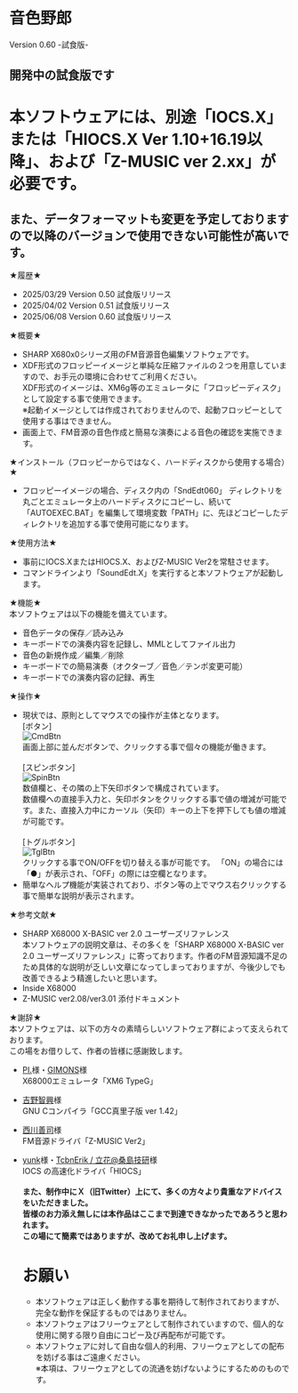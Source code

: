 # 音色野郎
Version 0.60 -試食版-
## 開発中の試食版です

# 本ソフトウェアには、別途「IOCS.X」または「HIOCS.X Ver 1.10+16.19以降」、および「Z-MUSIC ver 2.xx」が必要です。
## また、データフォーマットも変更を予定しておりますので以降のバージョンで使用できない可能性が高いです。

★履歴★
- 2025/03/29 Version 0.50 試食版リリース
- 2025/04/02 Version 0.51 試食版リリース
- 2025/06/08 Version 0.60 試食版リリース

★概要★<br>
- SHARP X680x0シリーズ用のFM音源音色編集ソフトウェアです。<br>
- XDF形式のフロッピーイメージと単純な圧縮ファイルの２つを用意していますので、お手元の環境に合わせてご利用ください。<br>
  XDF形式のイメージは、XM6g等のエミュレータに「フロッピーディスク」として設定する事で使用できます。<br>
  ※起動イメージとしては作成されておりませんので、起動フロッピーとして使用する事はできません。<br>
- 画面上で、FM音源の音色作成と簡易な演奏による音色の確認を実施できます。

★インストール（フロッピーからではなく、ハードディスクから使用する場合）★
 - フロッピーイメージの場合、ディスク内の「SndEdt060」 ディレクトリを丸ごとエミュレータ上のハードディスクにコピーし、続いて「AUTOEXEC.BAT」を編集して環境変数「PATH」に、先ほどコピーしたディレクトリを追加する事で使用可能になります。

★使用方法★
- 事前にIOCS.XまたはHIOCS.X、およびZ-MUSIC Ver2を常駐させます。
- コマンドラインより「SoundEdt.X」を実行すると本ソフトウェアが起動します。

★機能★<br>
本ソフトウェアは以下の機能を備えています。
- 音色データの保存／読み込み
- キーボードでの演奏内容を記録し、MMLとしてファイル出力
- 音色の新規作成／編集／削除
- キーボードでの簡易演奏（オクターブ／音色／テンポ変更可能）
- キーボードでの演奏内容の記録、再生

★操作★
- 現状では、原則としてマウスでの操作が主体となります。<br>
  [ボタン]<br>
  ![CmdBtn](https://github.com/user-attachments/assets/436fdc78-9735-4b1b-bf02-f43f0617b3b9)<br>
  画面上部に並んだボタンで、クリックする事で個々の機能が働きます。<br><br>
  [スピンボタン]<br>
  ![SpinBtn](https://github.com/user-attachments/assets/2ae0bcc2-81bd-4aaa-a78a-71c8f8b20326)<br>
  数値欄と、その隣の上下矢印ボタンで構成されています。<br>
  数値欄への直接手入力と、矢印ボタンをクリックする事で値の増減が可能です。また、直接入力中にカーソル（矢印）キーの上下を押下しても値の増減が可能です。<br><br>
  [トグルボタン]<br>
  ![TglBtn](https://github.com/user-attachments/assets/87007209-0284-48e0-9a02-f7b97160059b)<br>
  クリックする事でON/OFFを切り替える事が可能です。
  「ON」の場合には「●」が表示され、「OFF」の際には空欄となります。
- 簡単なヘルプ機能が実装されており、ボタン等の上でマウス右クリックする事で簡単な説明が表示されます。

★参考文献★<br>
- SHARP X68000 X-BASIC ver 2.0 ユーザーズリファレンス<br>
  本ソフトウェアの説明文章は、その多くを「SHARP X68000 X-BASIC ver 2.0 ユーザーズリファレンス」に寄っております。作者のFM音源知識不足のため具体的な説明が乏しい文章になってしまっておりますが、今後少しでも改善できるよう精進したいと思います。
- Inside X68000
- Z-MUSIC ver2.08/ver3.01 添付ドキュメント

★謝辞★<br>
本ソフトウェアは、以下の方々の素晴らしいソフトウェア群によって支えられております。<br>
この場をお借りして、作者の皆様に感謝致します。
- [PI.](https://twitter.com/xm6_original)様・[GIMONS](https://x.com/GimonsW)様
  <br>X68000エミュレータ「XM6 TypeG」
- [吉野智興](http://retropc.net/x68000/software/develop/c/gcc_mariko/)様
  <br>GNU Cコンパイラ「GCC真里子版 ver 1.42」
- [西川善司](http://www.z-z-z.jp/zmusic/)様
  <br>FM音源ドライバ「Z-MUSIC Ver2」
- [yunk](https://x.com/yunkya2)様・[TcbnErik / 立花@桑島技研](https://x.com/kg68k)様
  <br>IOCS の高速化ドライバ「HIOCS」
  <br><br>
  **また、制作中にＸ（旧Twitter）上にて、多くの方々より貴重なアドバイスをいただきました。<br>
  皆様のお力添え無しには本作品はここまで到達できなかったであろうと思われます。<br>
  この場にて簡素ではありますが、改めてお礼申し上げます。**

  # お願い
  - 本ソフトウェアは正しく動作する事を期待して制作されておりますが、完全な動作を保証するものではありません。
  - 本ソフトウェアはフリーウェアとして制作されていますので、個人的な使用に関する限り自由にコピー及び再配布が可能です。
  - 本ソフトウェアに対して自由な個人的利用、フリーウェアとしての配布を妨げる事はご遠慮ください。<br>
  	※本項は、フリーウェアとしての流通を妨げないようにするためのものです。
